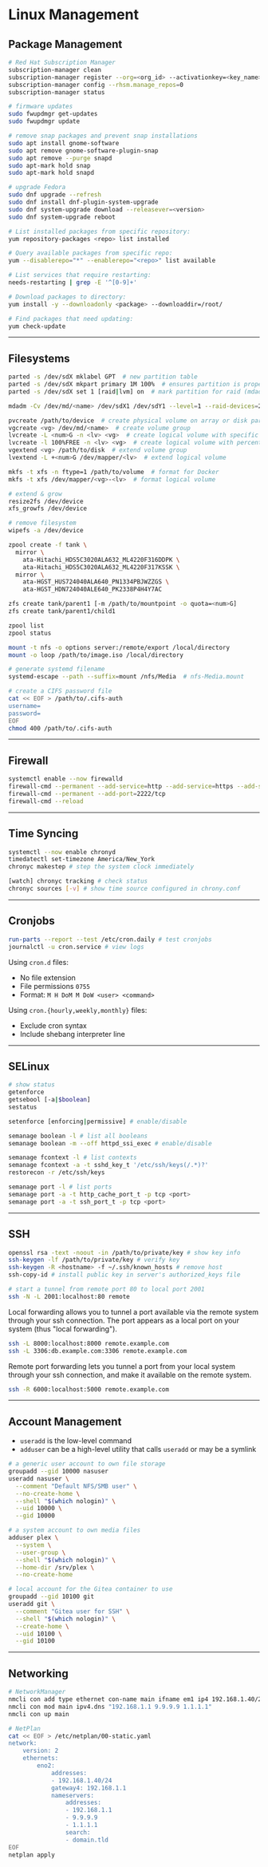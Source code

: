 # Linux Management

## Package Management

```sh
# Red Hat Subscription Manager
subscription-manager clean
subscription-manager register --org=<org_id> --activationkey=<key_name> --force
subscription-manager config --rhsm.manage_repos=0
subscription-manager status

# firmware updates
sudo fwupdmgr get-updates
sudo fwupdmgr update

# remove snap packages and prevent snap installations
sudo apt install gnome-software
sudo apt remove gnome-software-plugin-snap
sudo apt remove --purge snapd
sudo apt-mark hold snap
sudo apt-mark hold snapd

# upgrade Fedora
sudo dnf upgrade --refresh
sudo dnf install dnf-plugin-system-upgrade
sudo dnf system-upgrade download --releasever=<version>
sudo dnf system-upgrade reboot
```

```sh
# List installed packages from specific repository:
yum repository-packages <repo> list installed

# Query available packages from specific repo:
yum --disablerepo="*" --enablerepo="<repo>" list available

# List services that require restarting:
needs-restarting | grep -E '^[0-9]+'

# Download packages to directory:
yum install -y --downloadonly <package> --downloaddir=/root/

# Find packages that need updating:
yum check-update
```

---

## Filesystems

```sh
parted -s /dev/sdX mklabel GPT  # new partition table
parted -s /dev/sdX mkpart primary 1M 100%  # ensures partition is properly aligned (1M = 2048s)
parted -s /dev/sdX set 1 [raid|lvm] on  # mark partition for raid (mdadm) or lvm

mdadm -Cv /dev/md/<name> /dev/sdX1 /dev/sdY1 --level=1 --raid-devices=2  # create new array

pvcreate /path/to/device  # create physical volume on array or disk partition
vgcreate <vg> /dev/md/<name>  # create volume group
lvcreate -L <num>G -n <lv> <vg>  # create logical volume with specific size
lvcreate -l 100%FREE -n <lv> <vg>  # create logical volume with percent size
vgextend <vg> /path/to/disk  # extend volume group
lvextend -L +<num>G /dev/mapper/<lv>  # extend logical volume

mkfs -t xfs -n ftype=1 /path/to/volume  # format for Docker
mkfs -t xfs /dev/mapper/<vg>-<lv>  # format logical volume

# extend & grow
resize2fs /dev/device
xfs_growfs /dev/device

# remove filesystem
wipefs -a /dev/device
```

```sh
zpool create -f tank \
  mirror \
    ata-Hitachi_HDS5C3020ALA632_ML4220F316DDPK \
    ata-Hitachi_HDS5C3020ALA632_ML4220F317KSSK \
  mirror \
    ata-HGST_HUS724040ALA640_PN1334PBJWZZGS \
    ata-HGST_HDN724040ALE640_PK2338P4H4Y7AC

zfs create tank/parent1 [-m /path/to/mountpoint -o quota=<num>G]
zfs create tank/parent1/child1

zpool list
zpool status
```

```sh
mount -t nfs -o options server:/remote/export /local/directory
mount -o loop /path/to/image.iso /local/directory

# generate systemd filename
systemd-escape --path --suffix=mount /nfs/Media  # nfs-Media.mount
```

```sh
# create a CIFS password file
cat << EOF > /path/to/.cifs-auth
username=
password=
EOF
chmod 400 /path/to/.cifs-auth
```

---

## Firewall

```sh
systemctl enable --now firewalld
firewall-cmd --permanent --add-service=http --add-service=https --add-service=ssh
firewall-cmd --permanent --add-port=2222/tcp
firewall-cmd --reload
```

---

## Time Syncing

```sh
systemctl --now enable chronyd
timedatectl set-timezone America/New_York
chronyc makestep # step the system clock immediately

[watch] chronyc tracking # check status
chronyc sources [-v] # show time source configured in chrony.conf
```

---

## Cronjobs

```sh
run-parts --report --test /etc/cron.daily # test cronjobs
journalctl -u cron.service # view logs
```

Using `cron.d` files:

- No file extension
- File permissions `0755`
- Format: `M H DoM M DoW <user> <command>`

Using `cron.{hourly,weekly,monthly}` files:

- Exclude cron syntax
- Include shebang interpreter line

---

## SELinux

```sh
# show status
getenforce
getsebool [-a|$boolean]
sestatus

setenforce [enforcing|permissive] # enable/disable

semanage boolean -l # list all booleans
semanage boolean -m --off httpd_ssi_exec # enable/disable

semanage fcontext -l # list contexts
semanage fcontext -a -t sshd_key_t '/etc/ssh/keys(/.*)?'
restorecon -r /etc/ssh/keys

semanage port -l # list ports
semanage port -a -t http_cache_port_t -p tcp <port>
semanage port -a -t ssh_port_t -p tcp <port>
```

---

## SSH

```sh
openssl rsa -text -noout -in /path/to/private/key # show key info
ssh-keygen -lf /path/to/private/key # verify key
ssh-keygen -R <hostname> -f ~/.ssh/known_hosts # remove host
ssh-copy-id # install public key in server's authorized_keys file
```

```sh
# start a tunnel from remote port 80 to local port 2001
ssh -N -L 2001:localhost:80 remote
```

Local forwarding allows you to tunnel a port available via the remote system through your ssh connection. The port appears as a local port on your system (thus "local forwarding").

```sh
ssh -L 8000:localhost:8000 remote.example.com
ssh -L 3306:db.example.com:3306 remote.example.com
```

Remote port forwarding lets you tunnel a port from your local system through your ssh connection, and make it available on the remote system.

```sh
ssh -R 6000:localhost:5000 remote.example.com
```

---

## Account Management

* `useradd` is the low-level command
* `adduser` can be a high-level utility that calls `useradd` or may be a symlink

```sh
# a generic user account to own file storage
groupadd --gid 10000 nasuser
useradd nasuser \
  --comment "Default NFS/SMB user" \
  --no-create-home \
  --shell "$(which nologin)" \
  --uid 10000 \
  --gid 10000

# a system account to own media files
adduser plex \
  --system \
  --user-group \
  --shell "$(which nologin)" \
  --home-dir /srv/plex \
  --no-create-home

# local account for the Gitea container to use
groupadd --gid 10100 git
useradd git \
  --comment "Gitea user for SSH" \
  --shell "$(which nologin)" \
  --create-home \
  --uid 10100 \
  --gid 10100
```

---

## Networking

```sh
# NetworkManager
nmcli con add type ethernet con-name main ifname em1 ip4 192.168.1.40/24 gw4 192.168.1.1
nmcli con mod main ipv4.dns "192.168.1.1 9.9.9.9 1.1.1.1"
nmcli con up main

# NetPlan
cat << EOF > /etc/netplan/00-static.yaml
network:
    version: 2
    ethernets:
        eno2:
            addresses:
            - 192.168.1.40/24
            gateway4: 192.168.1.1
            nameservers:
                addresses:
                - 192.168.1.1
                - 9.9.9.9
                - 1.1.1.1
                search:
                - domain.tld
EOF
netplan apply
```
